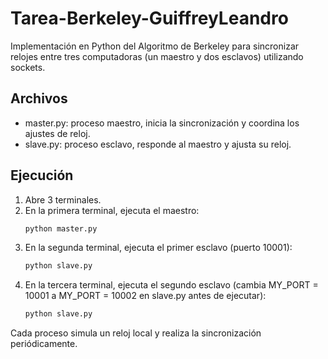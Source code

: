 # Tarea-Berkeley-GuiffreyLeandro

Implementación en Python del Algoritmo de Berkeley para sincronizar relojes entre tres computadoras (un maestro y dos esclavos) utilizando sockets.

## Archivos

- master.py: proceso maestro, inicia la sincronización y coordina los ajustes de reloj.
- slave.py: proceso esclavo, responde al maestro y ajusta su reloj.

## Ejecución

1. Abre 3 terminales.
2. En la primera terminal, ejecuta el maestro:
   ```bash
   python master.py
   ```
3. En la segunda terminal, ejecuta el primer esclavo (puerto 10001):
   ```bash
   python slave.py
   ```
4. En la tercera terminal, ejecuta el segundo esclavo (cambia MY_PORT = 10001 a MY_PORT = 10002 en slave.py antes de ejecutar):
   ```bash
   python slave.py
   ```

Cada proceso simula un reloj local y realiza la sincronización periódicamente.